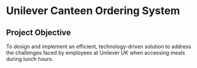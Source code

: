 # Unilever Canteen Ordering System
## Project Objective
To design and implement an efficient, technology-driven solution to address the challenges faced by employees at Unilever UK when accessing meals during lunch hours.
